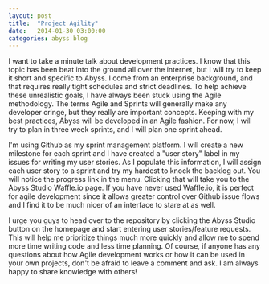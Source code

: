 ```yaml
---
layout: post
title:  "Project Agility"
date:   2014-01-30 03:00:00
categories: abyss blog
---
```


I want to take a minute talk about development practices. I know that this topic has
been beat into the ground all over the internet, but I will try to keep it short and
specific to Abyss. I come from an enterprise background, and that requires really
tight schedules and strict deadlines. To help achieve these unrealistic goals, I have
always been stuck using the Agile methodology. The terms Agile and Sprints will
generally make any developer cringe, but they really are important concepts. Keeping
with my best practices, Abyss will be developed in an Agile fashion. For now, I will
try to plan in three week sprints, and I will plan one sprint ahead. 

I'm using Github as my sprint management platform. I will create a new milestone for
each sprint and I have created a "user story" label in my issues for writing my
user stories. As I populate this information, I will assign each user story to a
sprint and try my hardest to knock the backlog out. You will notice the progress
link in the menu. Clicking that will take you to the Abyss Studio Waffle.io page.
If you have never used Waffle.io, it is perfect for agile development since it 
allows greater control over Github issue flows and I find it to be much  nicer of an 
interface to stare at as well.

I urge you guys to head over to the repository by clicking the Abyss Studio button on
the homepage and start entering user stories/feature requests. This will help me
prioritize things much more quickly and allow me to spend more time writing code and
less time planning. Of course, if anyone has any questions about how Agile development
works or how it can be used in your own projects, don't be afraid to leave a comment
and ask. I am always happy to share knowledge with others!
